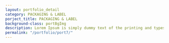 ```yaml
---
layout: portfolio_detail
category: PACKAGING & LABEL
porject_title: PACKAGING & LABEL
background-class: portBgImg
description: Lorem Ipsum is simply dummy text of the printing and typesetting industry. Lorem Ipsum is simply dummy text of the...
permalink: "/portfolio/port7/"
---
```

